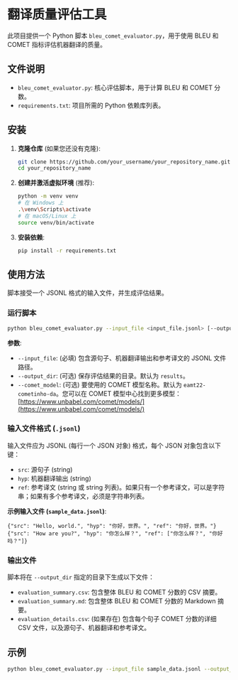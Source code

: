 # 翻译质量评估工具

此项目提供一个 Python 脚本 `bleu_comet_evaluator.py`，用于使用 BLEU 和 COMET 指标评估机器翻译的质量。

## 文件说明

-   `bleu_comet_evaluator.py`: 核心评估脚本，用于计算 BLEU 和 COMET 分数。
-   `requirements.txt`: 项目所需的 Python 依赖库列表。

## 安装

1.  **克隆仓库** (如果您还没有克隆):
    ```bash
    git clone https://github.com/your_username/your_repository_name.git
    cd your_repository_name
    ```
2.  **创建并激活虚拟环境** (推荐):
    ```bash
    python -m venv venv
    # 在 Windows 上
    .\venv\Scripts\activate
    # 在 macOS/Linux 上
    source venv/bin/activate
    ```
3.  **安装依赖**:
    ```bash
    pip install -r requirements.txt
    ```

## 使用方法

脚本接受一个 JSONL 格式的输入文件，并生成评估结果。

### 运行脚本

```bash
python bleu_comet_evaluator.py --input_file <input_file.jsonl> [--output_dir <output_directory>] [--comet_model <comet_model_name>]
```

**参数**:
-   `--input_file`: (必填) 包含源句子、机器翻译输出和参考译文的 JSONL 文件路径。
-   `--output_dir`: (可选) 保存评估结果的目录。默认为 `results`。
-   `--comet_model`: (可选) 要使用的 COMET 模型名称。默认为 `eamt22-cometinho-da`。您可以在 COMET 模型中心找到更多模型：[https://www.unbabel.com/comet/models/](https://www.unbabel.com/comet/models/)

### 输入文件格式 (`.jsonl`)

输入文件应为 JSONL (每行一个 JSON 对象) 格式，每个 JSON 对象包含以下键：
-   `src`: 源句子 (string)
-   `hyp`: 机器翻译输出 (string)
-   `ref`: 参考译文 (string 或 string 列表)。如果只有一个参考译文，可以是字符串；如果有多个参考译文，必须是字符串列表。

**示例输入文件 (`sample_data.jsonl`)**:
```jsonl
{"src": "Hello, world.", "hyp": "你好，世界。", "ref": "你好，世界。"}
{"src": "How are you?", "hyp": "你怎么样？", "ref": ["你怎么样？", "你好吗？"]}
```

### 输出文件

脚本将在 `--output_dir` 指定的目录下生成以下文件：
-   `evaluation_summary.csv`: 包含整体 BLEU 和 COMET 分数的 CSV 摘要。
-   `evaluation_summary.md`: 包含整体 BLEU 和 COMET 分数的 Markdown 摘要。
-   `evaluation_details.csv`: (如果存在) 包含每个句子 COMET 分数的详细 CSV 文件，以及源句子、机器翻译和参考译文。

## 示例

```bash
python bleu_comet_evaluator.py --input_file sample_data.jsonl --output_dir my_evaluation_results --comet_model XLM-RoBERTa-Large-XNLI-COMET-XXL